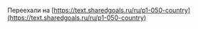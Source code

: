 Переехали на [https://text.sharedgoals.ru/ru/p1-050-country](https://text.sharedgoals.ru/ru/p1-050-country)
